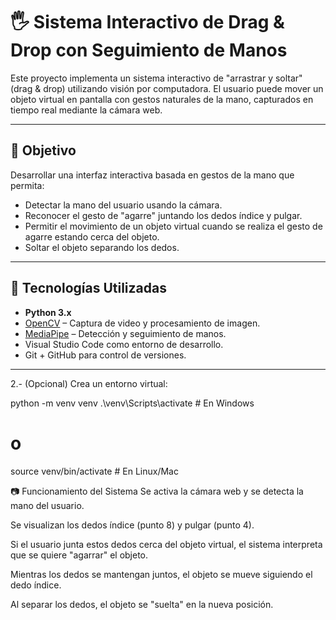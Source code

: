 # 🖐️ Sistema Interactivo de Drag & Drop con Seguimiento de Manos

Este proyecto implementa un sistema interactivo de "arrastrar y soltar" (drag & drop) utilizando visión por computadora. 
El usuario puede mover un objeto virtual en pantalla con gestos naturales de la mano, capturados en tiempo real mediante la cámara web. 

---

## 🎯 Objetivo

Desarrollar una interfaz interactiva basada en gestos de la mano que permita:

- Detectar la mano del usuario usando la cámara.
- Reconocer el gesto de "agarre" juntando los dedos índice y pulgar.
- Permitir el movimiento de un objeto virtual cuando se realiza el gesto de agarre estando cerca del objeto.
- Soltar el objeto separando los dedos.

---

## 🧰 Tecnologías Utilizadas

- **Python 3.x**
- [OpenCV](https://opencv.org/) – Captura de video y procesamiento de imagen.
- [MediaPipe](https://google.github.io/mediapipe/) – Detección y seguimiento de manos.
- Visual Studio Code como entorno de desarrollo.
- Git + GitHub para control de versiones.

---



2.- (Opcional) Crea un entorno virtual:

python -m venv venv
.\venv\Scripts\activate  # En Windows
# o
source venv/bin/activate  # En Linux/Mac


📷 Funcionamiento del Sistema
Se activa la cámara web y se detecta la mano del usuario.

Se visualizan los dedos índice (punto 8) y pulgar (punto 4).

Si el usuario junta estos dedos cerca del objeto virtual, el sistema interpreta que se quiere "agarrar" el objeto.

Mientras los dedos se mantengan juntos, el objeto se mueve siguiendo el dedo índice.

Al separar los dedos, el objeto se "suelta" en la nueva posición.

